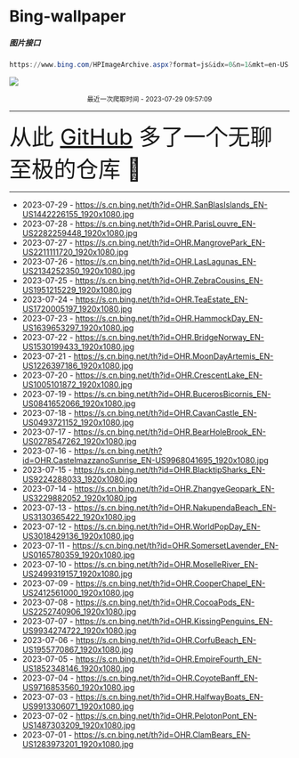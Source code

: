 # Bing-wallpaper

##### 图片接口

```powershell
https://www.bing.com/HPImageArchive.aspx?format=js&idx=0&n=1&mkt=en-US
```

 ![](https://s.cn.bing.net/th?id=OHR.SanBlasIslands_EN-US1442226155_1920x1080.jpg)

<p align='center' >
    <small>
        最近一次爬取时间 - 2023-07-29 09:57:09
    </small>
    <br>
    <hr>
    <font size=7>
        <small>
           从此 <a href='https://github.com/'>GitHub</a> 多了一个无聊至极的仓库  🍳
        </small>
    </font>
    <hr>
</p>


- 2023-07-29 - https://s.cn.bing.net/th?id=OHR.SanBlasIslands_EN-US1442226155_1920x1080.jpg 
- 2023-07-28 - https://s.cn.bing.net/th?id=OHR.ParisLouvre_EN-US2282259448_1920x1080.jpg 
- 2023-07-27 - https://s.cn.bing.net/th?id=OHR.MangrovePark_EN-US2211111720_1920x1080.jpg 
- 2023-07-26 - https://s.cn.bing.net/th?id=OHR.LasLagunas_EN-US2134252350_1920x1080.jpg 
- 2023-07-25 - https://s.cn.bing.net/th?id=OHR.ZebraCousins_EN-US1951215229_1920x1080.jpg 
- 2023-07-24 - https://s.cn.bing.net/th?id=OHR.TeaEstate_EN-US1720005197_1920x1080.jpg 
- 2023-07-23 - https://s.cn.bing.net/th?id=OHR.HammockDay_EN-US1639653297_1920x1080.jpg 
- 2023-07-22 - https://s.cn.bing.net/th?id=OHR.BridgeNorway_EN-US1530199433_1920x1080.jpg 
- 2023-07-21 - https://s.cn.bing.net/th?id=OHR.MoonDayArtemis_EN-US1226397186_1920x1080.jpg 
- 2023-07-20 - https://s.cn.bing.net/th?id=OHR.CrescentLake_EN-US1005101872_1920x1080.jpg 
- 2023-07-19 - https://s.cn.bing.net/th?id=OHR.BucerosBicornis_EN-US0841652066_1920x1080.jpg 
- 2023-07-18 - https://s.cn.bing.net/th?id=OHR.CavanCastle_EN-US0493721152_1920x1080.jpg 
- 2023-07-17 - https://s.cn.bing.net/th?id=OHR.BearHoleBrook_EN-US0278547262_1920x1080.jpg 
- 2023-07-16 - https://s.cn.bing.net/th?id=OHR.CastelmazzanoSunrise_EN-US9968041695_1920x1080.jpg 
- 2023-07-15 - https://s.cn.bing.net/th?id=OHR.BlacktipSharks_EN-US9224288033_1920x1080.jpg 
- 2023-07-14 - https://s.cn.bing.net/th?id=OHR.ZhangyeGeopark_EN-US3229882052_1920x1080.jpg 
- 2023-07-13 - https://s.cn.bing.net/th?id=OHR.NakupendaBeach_EN-US3130365422_1920x1080.jpg 
- 2023-07-12 - https://s.cn.bing.net/th?id=OHR.WorldPopDay_EN-US3018429136_1920x1080.jpg 
- 2023-07-11 - https://s.cn.bing.net/th?id=OHR.SomersetLavender_EN-US0165780359_1920x1080.jpg 
- 2023-07-10 - https://s.cn.bing.net/th?id=OHR.MoselleRiver_EN-US2499319157_1920x1080.jpg 
- 2023-07-09 - https://s.cn.bing.net/th?id=OHR.CooperChapel_EN-US2412561000_1920x1080.jpg 
- 2023-07-08 - https://s.cn.bing.net/th?id=OHR.CocoaPods_EN-US2252740906_1920x1080.jpg 
- 2023-07-07 - https://s.cn.bing.net/th?id=OHR.KissingPenguins_EN-US9934274722_1920x1080.jpg 
- 2023-07-06 - https://s.cn.bing.net/th?id=OHR.CorfuBeach_EN-US1955770867_1920x1080.jpg 
- 2023-07-05 - https://s.cn.bing.net/th?id=OHR.EmpireFourth_EN-US1852348146_1920x1080.jpg 
- 2023-07-04 - https://s.cn.bing.net/th?id=OHR.CoyoteBanff_EN-US9716853560_1920x1080.jpg 
- 2023-07-03 - https://s.cn.bing.net/th?id=OHR.HalfwayBoats_EN-US9913306071_1920x1080.jpg 
- 2023-07-02 - https://s.cn.bing.net/th?id=OHR.PelotonPont_EN-US1487303209_1920x1080.jpg 
- 2023-07-01 - https://s.cn.bing.net/th?id=OHR.ClamBears_EN-US1283973201_1920x1080.jpg 
